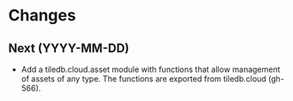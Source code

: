 # Changes

## Next (YYYY-MM-DD)

- Add a tiledb.cloud.asset module with functions that allow management of
  assets of any type. The functions are exported from tiledb.cloud (gh-566).
